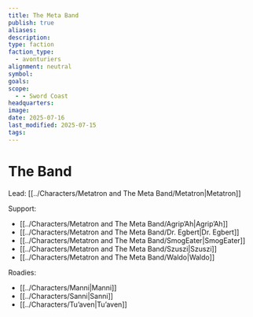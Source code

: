 ```yaml
---
title: The Meta Band
publish: true
aliases: 
description: 
type: faction
faction_type:
  - avonturiers
alignment: neutral
symbol: 
goals: 
scope:
  - - Sword Coast
headquarters: 
image: 
date: 2025-07-16
last_modified: 2025-07-15
tags: 
---
```

# The Band

Lead: [[../Characters/Metatron and The Meta Band/Metatron|Metatron]]

Support:
- [[../Characters/Metatron and The Meta Band/Agrip’Ah|Agrip’Ah]]
- [[../Characters/Metatron and The Meta Band/Dr. Egbert|Dr. Egbert]]
- [[../Characters/Metatron and The Meta Band/SmogEater|SmogEater]]
- [[../Characters/Metatron and The Meta Band/Szuszi|Szuszi]]
- [[../Characters/Metatron and The Meta Band/Waldo|Waldo]]

Roadies:
- [[../Characters/Manni|Manni]]
- [[../Characters/Sanni|Sanni]]
- [[../Characters/Tu’aven|Tu’aven]]

